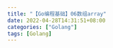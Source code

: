 ```yaml
---
title: "【Go编程基础】06数组array"
date: 2022-04-28T14:31:51+08:00
categories: ["Golang"]
tags: [Golang]
---
```


